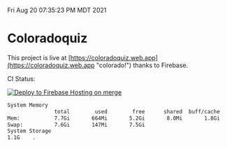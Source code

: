 Fri Aug 20 07:35:23 PM MDT 2021

# Coloradoquiz


This project is live at [https://coloradoquiz.web.app](https://coloradoquiz.web.app "colorado!") thanks to Firebase.

CI Status: 

[![Deploy to Firebase Hosting on merge](https://github.com/teamkushal/coloradoquiz/actions/workflows/firebase-hosting-merge.yml/badge.svg)](https://github.com/teamkushal/coloradoquiz/actions/workflows/firebase-hosting-merge.yml)

```bash
System Memory
               total        used        free      shared  buff/cache   available
Mem:           7.7Gi       664Mi       5.2Gi       8.0Mi       1.8Gi       6.7Gi
Swap:          7.6Gi       147Mi       7.5Gi
System Storage
1.1G	.
```
```bash
